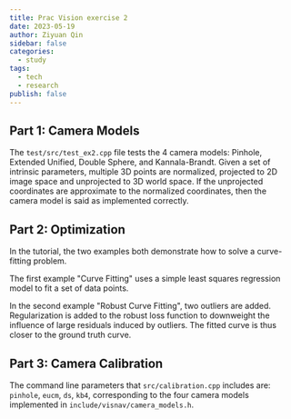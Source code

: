 ```yaml
---
title: Prac Vision exercise 2
date: 2023-05-19
author: Ziyuan Qin
sidebar: false
categories:
  - study
tags:
  - tech
  - research
publish: false
---
```


## Part 1: Camera Models

The `test/src/test_ex2.cpp` file tests the 4 camera models: Pinhole, Extended Unified, Double Sphere, and Kannala-Brandt. Given a set of intrinsic parameters, multiple 3D points are normalized, projected to 2D image space and unprojected to 3D world space. If the unprojected coordinates are approximate to the normalized coordinates, then the camera model is said as implemented correctly.

## Part 2: Optimization

In the tutorial, the two examples both demonstrate how to solve a curve-fitting problem.

The first example "Curve Fitting" uses a simple least squares regression model to fit a set of data points.

In the second example "Robust Curve Fitting", two outliers are added. Regularization is added to the robust loss function to downweight the influence of large residuals induced by outliers. The fitted curve is thus closer to the ground truth curve.

## Part 3: Camera Calibration

The command line parameters that `src/calibration.cpp` includes are: `pinhole`, `eucm`, `ds`, `kb4`, corresponding to the four camera models implemented in `include/visnav/camera_models.h`.
